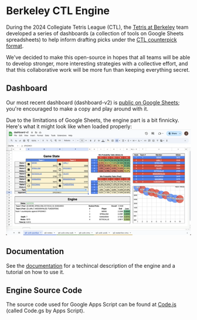 # Berkeley CTL Engine

During the 2024 Collegiate Tetris League (CTL), the [Tetris at Berkeley](https://callink.berkeley.edu/organization/tetris) team developed a series of dashboards (a collection of tools on Google Sheets spreadsheets) to help inform drafting picks under the [CTL counterpick format](https://www.youtube.com/watch?v=gv5Cqe1TWd4).

We've decided to make this open-source in hopes that all teams will be able to develop stronger, more interesting strategies with a collective effort, and that this collaborative work will be more fun than keeping everything secret.

## Dashboard
Our most recent dashboard (dashboard-v2) is [public on Google Sheets](https://docs.google.com/spreadsheets/d/1zOP3lPFG4dehiOtsPbCG8KcYQ0uP71Dau-bYvrgI-3s/edit?usp=sharing); you're encouraged to make a copy and play around with it.

Due to the limitations of Google Sheets, the engine part is a bit finnicky. Here's what it might look like when loaded properly:
![A showcase of the dashboard in action](showcase.png)

## Documentation
See the [documentation](doc/doc.pdf) for a techincal description of the engine and a tutorial on how to use it.

## Engine Source Code
The source code used for Google Apps Script can be found at [Code.js](Code.js) (called Code.gs by Apps Script).
